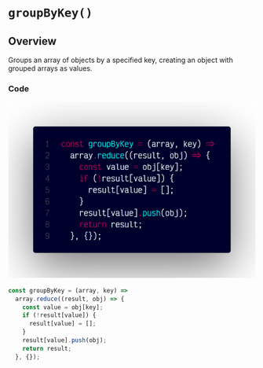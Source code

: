 # `groupByKey()`

## Overview

Groups an array of objects by a specified key, creating an object with grouped arrays as values.

### Code

![A screenshot of the titular code snippet](../snapshots/groupByKey.png)

```js
const groupByKey = (array, key) =>
  array.reduce((result, obj) => {
    const value = obj[key];
    if (!result[value]) {
      result[value] = [];
    }
    result[value].push(obj);
    return result;
  }, {});
```
